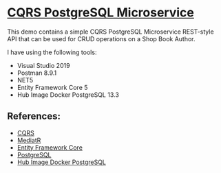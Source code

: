 # [CQRS PostgreSQL Microservice](https://github.com/eduflornet/NET5-Shop-Services)

This demo contains a simple CQRS PostgreSQL Microservice REST-style API that can be used for CRUD operations on a Shop Book Author.

I have using the following tools:

- Visual Studio 2019 
- Postman 8.9.1
- NET5
- Entity Framework Core 5
- Hub Image Docker PostgreSQL 13.3
  

## References:
- [CQRS](https://martinfowler.com/bliki/CQRS.html)
- [MediatR](https://github.com/jbogard/MediatR)
- [Entity Framework Core](https://docs.microsoft.com/en-us/ef/)
- [PostgreSQL](https://www.postgresql.org/)
- [Hub Image Docker PostgreSQL](https://hub.docker.com/_/postgres)